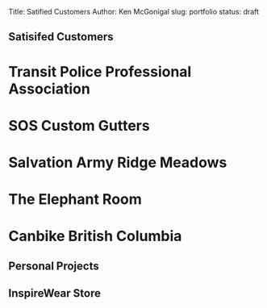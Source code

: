Title: Satified Customers
Author: Ken McGonigal
slug: portfolio
status: draft

## Satisifed Customers

# Transit Police Professional Association

# SOS Custom Gutters

# Salvation Army Ridge Meadows

# The Elephant Room

# Canbike British Columbia

## Personal Projects

## InspireWear Store


